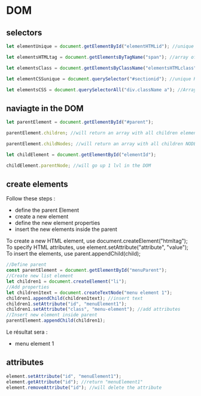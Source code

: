 # DOM

## selectors
```javascript
let elementUnique = document.getElementById("elementHTMLid"); //unique HTML element on which we can directly act

let elementsHTMLtag = document.getElementsByTagName("span"); //array of all HTML specified tags. Need a for...loop, forEach or [index] to act on the element

let elementsClass = document.getElementsByClassName("elementsHTMLclass"); //array of all HTML elements which gets this class. Need a for...loop, forEach or [index] to act on the element

let elementCSSunique = document.querySelector("#sectionid"); //unique HTML elements targeted like in CSS

let elementsCSS = document.querySelectorAll("div.className a"); //Array of links inside the div class="className" target like in CSS.Need a for...loop, forEach or [index] to act on the elements
```

## naviagte in the DOM
```javascript
let parentElement = document.getElementById("#parent");

parentElement.children; //will return an array with all children elements (not the text nodes)

parentElement.childNodes; //will return an array with all children NODES (INCLUDING text nodes)

let childElement = document.getElementById("elementId");

childElement.parentNode; //will go up 1 lvl in the DOM
```

## create elements
Follow these steps :
- define the parent Element
- create a new element
- define the new element properties
- insert the new elements inside the parent

To create a new HTML element, use document.createElement("htmltag");
To specify HTML attributes, use element.setAttribute("attribute", "value");
To insert the elements, use parent.appendChild(child);

```javascript
//Define parent
const parentElement = document.getElementById("menuParent");
//Create new list element
let children1 = document.createElement("li");
//Add properties
let children1text = document.createTextNode("menu element 1");
children1.appendChild(children1text); //insert text
children1.setAttribute("id", "menuElement1");
children1.setAttribute("class", "menu-element"); //add attributes
//Insert new element inside parent
parentElement.appendChild(children1);
```

Le résultat sera :
<ul id="menuParent">
	<li id="menuElement1" class="menu-element">
		menu element 1
	</li>
</ul>

## attributes
```javascript
element.setAttribute("id", "menuElement1");
element.getAttribute("id"); //return "menuElement1"
element.removeAttribute("id"); //will delete the attribute
```
